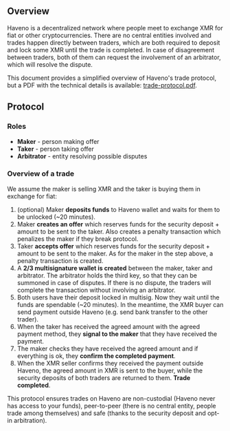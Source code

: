 ## Overview

Haveno is a decentralized network where people meet to exchange XMR for fiat or other cryptocurrencies. There are no central entities involved and trades happen directly between traders, which are both required to deposit and lock some XMR until the trade is completed. In case of disagreement between traders, both of them can request the involvement of an arbitrator, which will resolve the dispute.

This document provides a simplified overview of Haveno's trade protocol, but a PDF with the technical details is available: [trade-protocol.pdf](trade-protocol.pdf).

## Protocol

### Roles

- **Maker** - person making offer
- **Taker** - person taking offer
- **Arbitrator** - entity resolving possible disputes

### Overview of a trade

We assume the maker is selling XMR and the taker is buying them in exchange for fiat:

1. (optional) Maker **deposits funds** to Haveno wallet and waits for them to be unlocked (~20 minutes).
2. Maker **creates an offer** which reserves funds for the security deposit + amount to be sent to the taker. Also creates a penalty transaction which penalizes the maker if they break protocol.
3. Taker **accepts offer** which reserves funds for the security deposit + amount to be sent to the maker. As for the maker in the step above, a penalty transaction is created.
4. A **2/3 multisignature wallet is created** between the maker, taker and arbitrator. The arbitrator holds the third key, so that they can be summoned in case of disputes. If there is no dispute, the traders will complete the transaction without involving an arbitrator.
5. Both users have their deposit locked in multisig. Now they wait until the funds are spendable (~20 minutes). In the meantime, the XMR buyer can send payment outside Haveno (e.g. send bank transfer to the other trader).
6. When the taker has received the agreed amount with the agreed payment method, they **signal to the maker** that they have received the payment.
7. The maker checks they have received the agreed amount and if everything is ok, they **confirm the completed payment**.
8. When the XMR seller confirms they received the payment outside Haveno, the agreed amount in XMR is sent to the buyer, while the security deposits of both traders are returned to them. **Trade completed**.

This protocol ensures trades on Haveno are non-custodial (Haveno never has access to your funds), peer-to-peer (there is no central entity, people trade among themselves) and safe (thanks to the security deposit and opt-in arbitration).
